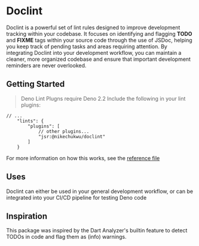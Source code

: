# Doclint

Doclint is a powerful set of lint rules designed to improve development tracking within your codebase. 
It focuses on identifying and flagging **TODO** and **FIXME** tags within your source code through the use of JSDoc, helping you keep track of pending tasks and areas requiring attention. 
By integrating Doclint into your development workflow, you can maintain a cleaner, more organized codebase and ensure that important development reminders are never overlooked.

## Getting Started
> Deno Lint Plugns require Deno 2.2
Include the following in your lint plugins:

```jsonc
// ...
    "lints": {
        "plugins": [
            // other plugins...
            "jsr:@nikechukwu/doclint"
        ]
    }
```
For more information on how this works, see the [reference file](./docs/reference.md)

## Uses
Doclint can either be used in your general development workflow, or can be integrated into your CI/CD pipeline for testing Deno code

## Inspiration
This package was inspired by the Dart Analyzer's builtin feature to detect TODOs in code and flag them as (info) warnings. 
